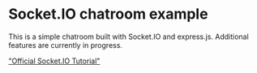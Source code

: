 # Socket.IO chatroom example

This is a simple chatroom built with Socket.IO and express.js. Additional features are currently in progress.

["Official Socket.IO Tutorial"](https://socket.io/docs/v4/tutorial/introduction)
